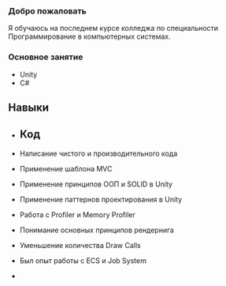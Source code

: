### Добро пожаловать

Я обучаюсь на последнем курсе колледжа по специальности Программирование в компьютерных системах.

### Основное занятие

- Unity
- C#

## Навыки

- ## Код
- Написание чистого и производительного кода
- Применение шаблона MVC
- Применение принципов ООП и SOLID в Unity
- Применение паттернов проектирования в Unity

- Работа с Profiler и Memory Profiler
- Понимание основных принципов рендернига
- Уменьшение количества Draw Calls

- Был опыт работы с ECS и Job System

- 
